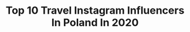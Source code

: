 ---
title: Top 10 Travel Instagram Influencers In Poland In 2020
description: >-
  Find top travel Instagram influencers in Poland in 2020. Most popular hashtags: #makeup #holidays #wiosna #fashionlover.
platform: Instagram
profiles:
  - username: "angelika_rysz"
    fullname: >-
      Angelika
    location: "Poland"
    followers: 3225
    engagement: 2173
    commentsToLikes: 0.306699
    id: ck5zizhb5gnvu0i14guq3n633
    verified: false
    hashtags: "#beautyissimple, #artystycznezdj, #boymom, #jestemmama"
  - username: "agata_zyzak"
    fullname: >-
      Agata Zyzak
    location: "Poland"
    followers: 3537
    engagement: 3189
    commentsToLikes: 0.224777
    id: ckaozq80lmxfi0i78tvh7m9yj
    verified: false
    hashtags: "#mylove, #peonies, #instawtorek, #happyme"
  - username: "oleksy_patrycja_"
    fullname: >-
      Patrycja
    location: "Poland"
    followers: 2359
    engagement: 3036
    commentsToLikes: 0.279298
    id: ckaozwm0hnqfu0i78rt8g4vi5
    verified: false
    hashtags: "#springmood, #womenpower, #intablogger, #wiosna"
  - username: "siostry_adihd"
    fullname: >-
      Ilona i Milena Krawczyńskie👯🎥
    location: "Poland"
    followers: 181571
    engagement: 1062
    commentsToLikes: 0.099491
    id: ck0u0xampv6360i19rgjvx070
    verified: false
    hashtags: "#joannako, #czujelato, #noworodek, #pepkowe"
  - username: "karoolaola"
    fullname: >-
      Karolina Wójcik
    location: "Poland"
    followers: 7248
    engagement: 1716
    commentsToLikes: 0.105598
    id: ck8t48v335we50j7855qvsrar
    verified: false
    hashtags: "#cute, #blackhair, #slavicgirl, #ukrainiangirl"
  - username: "beata_walczynska"
    fullname: >-
      
    location: "Poland"
    followers: 12062
    engagement: 1537
    commentsToLikes: 0.075752
    id: ck13azgmrsy100i19khq0qwde
    verified: false
    hashtags: "#flowers, #happytime, #naturephoto, #walk"
  - username: "travelakcja"
    fullname: >-
      Monika
    location: "Poland"
    followers: 4563
    engagement: 2368
    commentsToLikes: 0.134280
    id: ck8t5d6fr9pwn0j78phmo8ktt
    verified: false
    hashtags: "#gdyniaorlowo, #paradiseisland, #trojmiasto, #freedom"
  - username: "themimki"
    fullname: >-
      M I M K I  ♡  ALICJA ╳ KONRAD
    location: "Poland"
    followers: 8045
    engagement: 1667
    commentsToLikes: 0.070817
    id: ckap0wrt4s5ix0i78rv3csij6
    verified: false
    hashtags: "#walkoffame, #purenewmexico, #utahisrad, #kaktus"
  - username: "carolinagawron"
    fullname: >-
      Carolina Gawron
    location: "Poland"
    followers: 17416
    engagement: 1480
    commentsToLikes: 0.064412
    id: ck5cewrm5lvb40i11ace9yf12
    verified: false
    hashtags: "#looks, #flowers, #womenstyle, #eyeglasses"
  - username: "blonde.lady"
    fullname: >-
      Aneta Putowska 👰🏼🔒🇵🇱
    location: "Poland"
    followers: 114776
    engagement: 673
    commentsToLikes: 0.040232
    id: ck9hb8ylufun20j78n1zm26rz
    verified: false
    hashtags: "#motywacja, #styl, #styleinspo, #skincare"
---